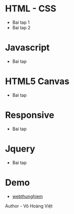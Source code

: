 # HTML - CSS
  - Bai tap 1
  - Bai tap 2
# Javascript
  - Bai tap 
# HTML5 Canvas
  - Bai tap 
# Responsive
  - Bai tap 
# Jquery
  - Bai tap
# Demo
  - [webthunghiem](https://vohoangvietuit.github.io/webthunghiem/)

Author - Võ Hoàng Việt
